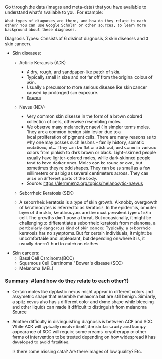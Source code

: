 Go through the data (images and meta-data) that you have available to understand what's available to you. For example:

    What types of diagnoses are there, and how do they relate to each other? You can use Google Scholar or other sources, to learn more background about these diagnoses.

Diagnosis Types:
Consists of 6 distinct diagnosis, 3 skin diseases and 3 skin cancers.

* Skin diseases:
    * Actinic Keratosis (ACK) 
        * A dry, rough, and sandpaper-like patch of skin.
        * Typically small in size and not far off from the original colour of skin.
        * Usually a precursor to more serious disease like skin cancer, caused by prolonged sun exposure.
        * [Source](https://www.nhs.uk/conditions/actinic-keratoses/)
    * Nevus (NEV)
        * Very common skin disease in the form of a brown colored collection of cells, otherwise resembling moles.
        * We observe many melanocityc naevi ( in simpler terms moles. They are a common benign skin lesion due to a local proliferation of pigment cells. There are many reasons as to why one may posses such lesions - family history, somatic mutations, etc. They can be flat or stick out, and come in various colors from pinkish to dark brown or black. Light-skinned people usually have lighter-colored moles, while dark-skinned people tend to have darker ones. Moles can be round or oval, but sometimes they're odd shapes. They can be as small as a few millimeters or as big as several centimeters across. They can arise on different parts of the body.
        * Source: https://dermnetnz.org/topics/melanocytic-naevus

    * Seborrheic Keratosis (SEK)
    * A seborrheic keratosis is a type of skin growth. A knobby overgrowth of keratinocytes is referred to as keratosis. In the epidermis, or outer layer of the skin, keratinocytes are the most prevalent type of skin cell. The growths don't pose a threat. But occasionally, it might be challenging to differentiate a seborrheic keratosis from melanoma, a particularly dangerous kind of skin cancer.
Typically, a seborrheic keratosis has no symptoms. But for certain individuals, it might: be uncomfortable and unpleasant, but depending on where it is, it usually doesn't hurt to catch on clothes.
* Skin cancers:
    * Basal Cell Carcinoma(BCC)
    * Squamous Cell Carcinoma / Bowen's disease (SCC)
    * Melanoma (MEL)

 ### Summary: #(and how do they relate to each other?)
 * Certain moles like dyplastic nevus might appear in different colors and assymetric shape that resemble melanoma but are still benign. Similarly, a spitz nevus also has a different color and dome shape while bleeding and other liquids can made it difficult to distinguish from melanoma [Source]([https://www.nhs.uk/conditions/actinic-keratoses/](https://www.healthline.com/health/nevus#types))
 * Another difficulty in distinguishing diagnosis is between ACK and SCC. While ACK will typically resolve itself, the similar crusty and bumpy appearance of SCC will require some creams, cryotherapy or other forms of intervention to be treated depending on how widespread it has developed to avoid fatalities.
 

    Is there some missing data? Are there images of low quality? Etc.

